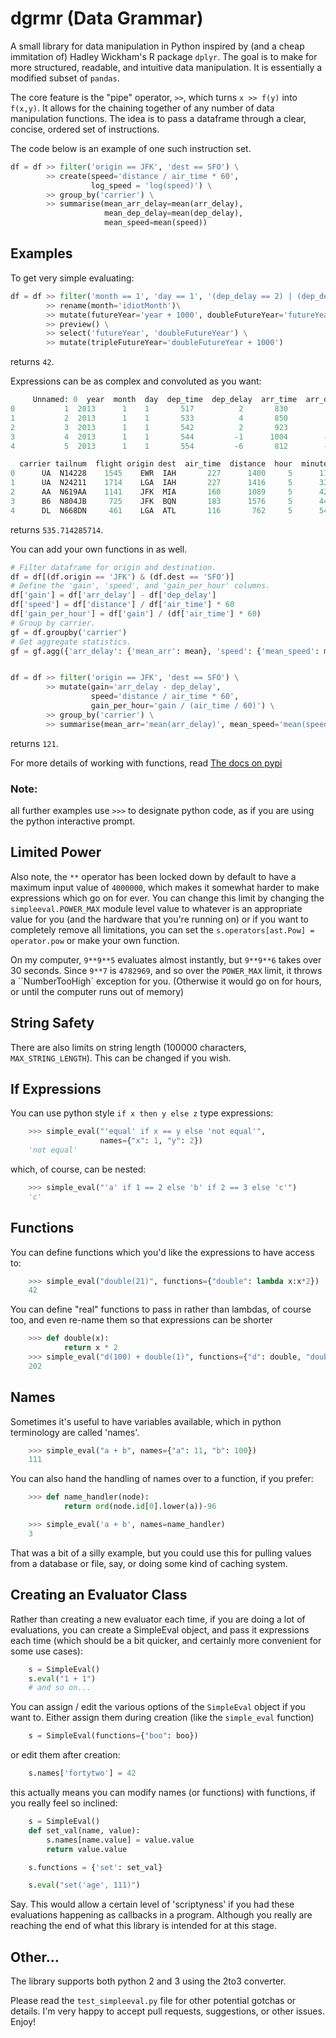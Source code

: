 # dgrmr (Data Grammar)


A small library for data manipulation in Python inspired by (and 
a cheap immitation of) Hadley Wickham's R package `dplyr`. The goal is to
make for more structured, readable, and intuitive data manipulation. It 
is essentially a modified subset of `pandas`.


The core feature is the "pipe" operator, `>>`, which turns `x >> f(y)`
into `f(x,y)`. It allows for the chaining together of any number
of data manipulation functions. The idea is to pass a dataframe 
through a clear, concise, ordered set of instructions.

The code below is an example of one such instruction set.

```python
df = df >> filter('origin == JFK', 'dest == SFO') \
        >> create(speed='distance / air_time * 60',
                  log_speed = 'log(speed)') \
        >> group_by('carrier') \
        >> summarise(mean_arr_delay=mean(arr_delay),
                     mean_dep_delay=mean(dep_delay),
                     mean_speed=mean(speed))
```




## Examples

To get very simple evaluating:

```python
df = df >> filter('month == 1', 'day == 1', '(dep_delay == 2) | (dep_delay == 3)') \
        >> rename(month='idiotMonth')\
        >> mutate(futureYear='year + 1000', doubleFutureYear='futureYear + 1000') \
        >> preview() \
        >> select('futureYear', 'doubleFutureYear') \
        >> mutate(tripleFutureYear='doubleFutureYear + 1000')
```

returns `42`.

Expressions can be as complex and convoluted as you want:

```python
     Unnamed: 0  year  month  day  dep_time  dep_delay  arr_time  arr_delay  \
0           1  2013      1    1       517          2       830         11   
1           2  2013      1    1       533          4       850         20   
2           3  2013      1    1       542          2       923         33   
3           4  2013      1    1       544         -1      1004        -18   
4           5  2013      1    1       554         -6       812        -25   

  carrier tailnum  flight origin dest  air_time  distance  hour  minute  
0      UA  N14228    1545    EWR  IAH       227      1400     5      17  
1      UA  N24211    1714    LGA  IAH       227      1416     5      33  
2      AA  N619AA    1141    JFK  MIA       160      1089     5      42  
3      B6  N804JB     725    JFK  BQN       183      1576     5      44  
4      DL  N668DN     461    LGA  ATL       116       762     5      54  
```

returns `535.714285714`.

You can add your own functions in as well.

```python
# Filter dataframe for origin and destination.
df = df[(df.origin == 'JFK') & (df.dest == 'SFO')]
# Define the 'gain', 'speed', and 'gain_per_hour' columns.
df['gain'] = df['arr_delay'] - df['dep_delay']
df['speed'] = df['distance'] / df['air_time'] * 60
df['gain_per_hour'] = df['gain'] / (df['air_time'] * 60)
# Group by carrier.
gf = df.groupby('carrier')
# Get aggregate statistics.
gf = gf.agg({'arr_delay': {'mean_arr': mean}, 'speed': {'mean_speed': mean}})


df = df >> filter('origin == JFK', 'dest == SFO') \
        >> mutate(gain='arr_delay - dep_delay',
                  speed='distance / air_time * 60',
                  gain_per_hour='gain / (air_time / 60)') \
        >> group_by('carrier') \
        >> summarise(mean_arr='mean(arr_delay)', mean_speed='mean(speed)')
```

returns `121`.

For more details of working with functions, read [The docs on pypi](https://pypi.python.org/pypi/simpleeval)

### Note:
all further examples use `>>>` to designate python code, as if you are using the python interactive
prompt.

## Limited Power

Also note, the `**` operator has been locked down by default to have a maximum input value
of `4000000`, which makes it somewhat harder to make expressions which go on for ever.  You
can change this limit by changing the `simpleeval.POWER_MAX` module level value to whatever
is an appropriate value for you (and the hardware that you're running on) or if you want to
completely remove all limitations, you can set the `s.operators[ast.Pow] = operator.pow` or make
your own function.

On my computer, `9**9**5` evaluates almost instantly, but `9**9**6` takes over 30 seconds.
Since `9**7` is `4782969`, and so over the `POWER_MAX` limit, it throws a
``NumberTooHigh` exception for you. (Otherwise it would go on for hours, or until the computer
runs out of memory)

## String Safety

There are also limits on string length (100000 characters, `MAX_STRING_LENGTH`).
This can be changed if you wish.

## If Expressions

You can use python style `if x then y else z` type expressions:

```python
    >>> simple_eval("'equal' if x == y else 'not equal'",
                    names={"x": 1, "y": 2})
    'not equal'
```
which, of course, can be nested:

```python
    >>> simple_eval("'a' if 1 == 2 else 'b' if 2 == 3 else 'c'")
    'c'
```

## Functions

You can define functions which you'd like the expressions to have access to:

```python
    >>> simple_eval("double(21)", functions={"double": lambda x:x*2})
    42
```

You can define "real" functions to pass in rather than lambdas, of course too, and even re-name them so that expressions can be shorter

```python
    >>> def double(x):
            return x * 2
    >>> simple_eval("d(100) + double(1)", functions={"d": double, "double":double})
    202
```

## Names

Sometimes it's useful to have variables available, which in python terminology are called 'names'.

```python
    >>> simple_eval("a + b", names={"a": 11, "b": 100})
    111
```

You can also hand the handling of names over to a function, if you prefer:

```python
    >>> def name_handler(node):
            return ord(node.id[0].lower(a))-96

    >>> simple_eval('a + b', names=name_handler)
    3
```

That was a bit of a silly example, but you could use this for pulling values from a database or file, say, or doing some kind of caching system.

## Creating an Evaluator Class

Rather than creating a new evaluator each time, if you are doing a lot of evaluations,
you can create a SimpleEval object, and pass it expressions each time (which should be a bit quicker, and certainly more convenient for some use cases):

```python
    s = SimpleEval()
    s.eval("1 + 1")
    # and so on...
```
You can assign / edit the various options of the `SimpleEval` object if you want to.
Either assign them during creation (like the `simple_eval` function)

```python
    s = SimpleEval(functions={"boo": boo})
```

or edit them after creation:

```python
    s.names['fortytwo'] = 42
```

this actually means you can modify names (or functions) with functions, if you really feel so inclined:

```python
    s = SimpleEval()
    def set_val(name, value):
        s.names[name.value] = value.value
        return value.value

    s.functions = {'set': set_val}

    s.eval("set('age', 111)")
```
Say.  This would allow a certain level of 'scriptyness' if you had these evaluations happening as callbacks in a program.  Although you really are reaching the end of what this library is intended for at this stage.

## Other...

The library supports both python 2 and 3 using the 2to3 converter.

Please read the `test_simpleeval.py` file for other potential gotchas or details.  I'm very happy to accept pull requests, suggestions, or other issues.  Enjoy!
